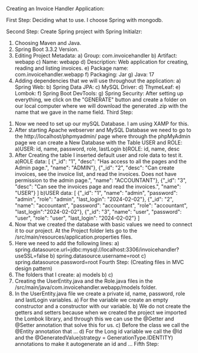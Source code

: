 Creating an Invoice Handler Application:

First Step:
Deciding what to use. I choose Spring with mongodb.

Second Step:
Create Spring project with Spring Initialzr:

1) Choosing Maven and Java.
2) Spring Boot 3.3.2 Version.
3) Editing Project Metadata:
   a) Group: com.invoicehandler
   b) Artifact: webapp
   c) Name: webapp
   d) Description: Web application for creating, reading and listing invoices.
   e) Package name: com.invoicehandler.webapp
   f) Packaging: Jar
   g) Java: 17
4) Adding dependencies that we will use throughout the application:
   a) Spring Web:
   b) Spring Data JPA:
   c) MySQL Driver:
   d) ThymeLeaf:
   e) Lombok:
   f) Spring Boot DevTools:
   g) Spring Security:
   After setting up everything, we click on the "GENERATE" button and create a folder on our local computer where we
   will
   download the generated .zip with the name that we gave in the name field.
   Third Step:

1. Now we need to set up our mySQL Database. I am using XAMP for this.
2. After starting Apache webserver and MySQL Database we need to go to the http://localhost/phpmyadmin/ page where
   through the phpMyAdmin page we can create a New Database with the Table USER and ROLE:
   a)USER: id, name, password, role, lastLogin
   b)ROLE: id, name, desc
3. After Creating the table I inserted default user and role data to test it.
   a)ROLE data: [
   {"_id": "1", "desc": "Has access to all the pages and the Admin page.", "name": "ADMIN"},
   {"_id": "2", "desc": "Can create invoices, see the invoice list, and read the invoices. Does not have permission to the admin page.", "name": "ACCOUNTANT"},
   {"_id": "3", "desc": "Can see the invoices page and read the invoices.", "name": "USER"}
   ]
   b)USER data: [
   {"_id": "1", "name": "admin", "password": "admin", "role": "admin", "last_login": "2024-02-02"},
   {"_id": "2", "name": "accountant", "password": "accountant", "role": "accountant", "last_login":"2024-02-02"},
   {"_id": "3", "name": "user", "password": "user", "role": "user", "last_login": "2024-02-02"}
   ]
4. Now that we created the database with basic values we need to connect it to our project. At the Project folder lets
   go to the /src/main/resources/application.properties files.
5. Here we need to add the following lines:
   a) spring.datasource.url=jdbc:mysql://localhost:3306/invoicehandler?useSSL=false
   b) spring.datasource.username=root
   c) spring.datasource.password=root
   Fourth Step:
   (Creating files in MVC design pattern)
1. The folders that I create:
   a) models
   b)
   c)
2. Creating the UserEntity.java and the Role.java files in the /src/main/java/com.invoicehandler.webapp/models folder.
3. In the UserEntity.java file we create a private id, name, password, role and lastLogin variables.
   a) For the variable we create an empty constructor and a constructor with our variable.
   b) We do not create the getters and setters because when we created the project we imported the Lombok library, and
   through this we can use the @Getter and @Setter annotation that solve this for us.
   c) Before the class we call the @Entity annotation that ...
   d) For the Long id variable we call the @Id and the @GeneratedValue(strategy = GenerationType.IDENTITY) annotations
   to
   make it autogenerate an id and ...
   Fifth Step:
    





